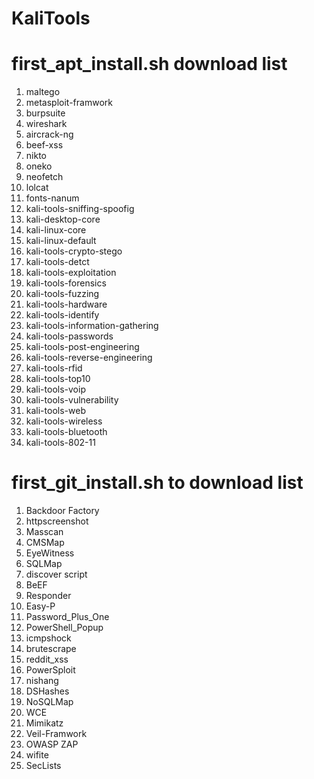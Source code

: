 # KaliTools

<h1> first_apt_install.sh download list </h1>

1. maltego
2. metasploit-framwork
3. burpsuite
4. wireshark
5. aircrack-ng
6. beef-xss
7. nikto
8. oneko
9. neofetch
10. lolcat
11. fonts-nanum
12. kali-tools-sniffing-spoofig
13. kali-desktop-core
14. kali-linux-core
15. kali-linux-default
16. kali-tools-crypto-stego
17. kali-tools-detct
18. kali-tools-exploitation
19. kali-tools-forensics
20. kali-tools-fuzzing
21. kali-tools-hardware
22. kali-tools-identify
23. kali-tools-information-gathering
24. kali-tools-passwords
25. kali-tools-post-engineering
26. kali-tools-reverse-engineering
27. kali-tools-rfid
28. kali-tools-top10
29. kali-tools-voip
30. kali-tools-vulnerability
31. kali-tools-web
32. kali-tools-wireless
33. kali-tools-bluetooth
34. kali-tools-802-11

<h1> first_git_install.sh to download list </h1>

1. Backdoor Factory
2. httpscreenshot
3. Masscan
4. CMSMap
5. EyeWitness
6. SQLMap
7. discover script
8. BeEF
9. Responder
10. Easy-P
11. Password_Plus_One
12. PowerShell_Popup
13. icmpshock
14. brutescrape
15. reddit_xss
16. PowerSploit
17. nishang
18. DSHashes
19. NoSQLMap
20. WCE
21. Mimikatz
22. Veil-Framwork
23. OWASP ZAP
24. wifite
25. SecLists
